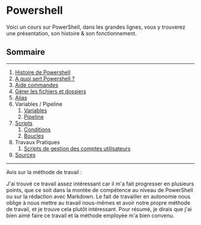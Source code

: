 # Powershell 

Voici un cours sur PowerShell, dans les grandes lignes, vous y trouverez une présentation, son histoire & son fonctionnement.

## Sommaire

***
  1. [Histoire de Powershell](histoire.md)
  2. [A quoi sert Powershell ?](powershell.md)
  3. [Aide commandes](aide.md)
  4. [Gérer les fichiers et dossiers](commandes.md)
  5. [Alias](alias.md)
  6. Variables / Pipeline
      1. [Variables](variables.md)
      2. [Pipeline](pipeline.md)
  7. [Scripts](scripts.md)
      1. [Conditions](conditions.md)
      2. [Boucles](boucles.md)
  8. Travaux Pratiques
     1. [Scripts de gestion des comptes utilisateurs](TP/exo1.md)
  9.  [Sources](sources.md)
*** 

Avis sur la méthode de travail : 

J'ai trouvé ce travail assez intéressant car il m'a fait progresser en plusieurs points, que ce soit dans la montée de compétence au niveau de PowerShell ou sur la rédaction avec Markdown. Le fait de travailler en autonomie nous oblige à nous mettre au travail nous-mêmes et avoir notre propre méthode de travail, et je trouve cela plutôt intéressant.
Pour résumé, je dirais que j'ai bien aimé faire ce travail et la méthode employée m'a bien convenu.
